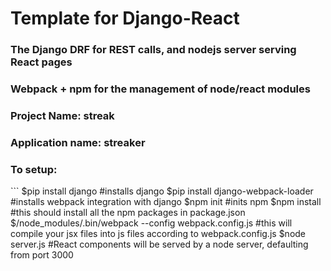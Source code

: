<h1> Template for Django-React </h1>

<h3>The Django DRF for REST calls, and nodejs server serving React pages</h3>
<h3>Webpack + npm for the management of node/react modules </h3>

<h3>Project Name: streak </h3>
<h3>Application name: streaker</h3>

<h3>To setup:</h3>
```
$pip install django			#installs django
$pip install django-webpack-loader	#installs webpack integration with django
$npm init				#inits npm
$npm install 				#this should install all the npm packages in package.json
$/node_modules/.bin/webpack --config webpack.config.js	#this will compile your jsx files into js files according to webpack.config.js
$node server.js				#React components will be served by a node server, defaulting from port 3000

```

